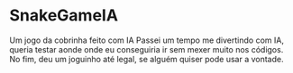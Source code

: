 # SnakeGameIA
Um jogo da cobrinha feito com IA
Passei um tempo me divertindo com IA, queria testar aonde onde eu conseguiria ir sem mexer muito nos códigos.
No fim, deu um joguinho até legal, se alguém quiser pode usar a vontade.
